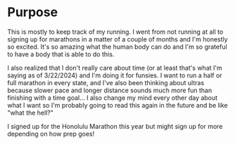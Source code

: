 # Purpose

This is mostly to keep track of my running. I went from not running at all to signing up for marathons in a matter of a couple of months and I'm honestly so excited. It's so amazing what the human body can do and I'm so grateful to have a body that is able to do this. 

I also realized that I don't really care about time (or at least that's what I'm saying as of 3/22/2024) and I'm doing it for funsies. I want to run a half or full marathon in every state, and I've also been thinking about ultras because slower pace and longer distance sounds much more fun than finishing with a time goal... I also change my mind every other day about what I want so I'm probably going to read this again in the future and be like "what the hell?" 

I signed up for the Honolulu Marathon this year but might sign up for more depending on how prep goes!